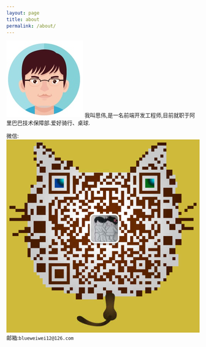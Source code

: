 ```yaml
---
layout: page
title: about
permalink: /about/
---
```


![img](/assets/images/avatar.jpg)
我叫思伟,是一名前端开发工程师,目前就职于阿里巴巴技术保障部.爱好骑行、桌球.

微信:![img](/assets/images/weixin.png)
邮箱:`blueweiwei12@126.com`

